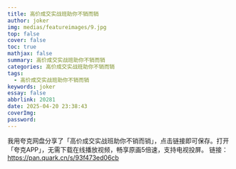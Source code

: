 ```yaml
---
title: 高价成交实战班助你不销而销
author: joker
img: medias/featureimages/9.jpg
top: false
cover: false
toc: true
mathjax: false
summary: 高价成交实战班助你不销而销
categories: 高价成交实战班助你不销而销
tags:
  - 高价成交实战班助你不销而销
keywords: joker
essay: false
abbrlink: 20281
date: 2025-04-20 23:38:43
coverImg:
password:
---
```


我用夸克网盘分享了「高价成交实战班助你不销而销」，点击链接即可保存。打开「夸克APP」，无需下载在线播放视频，畅享原画5倍速，支持电视投屏。
链接：https://pan.quark.cn/s/93f473ed06cb
